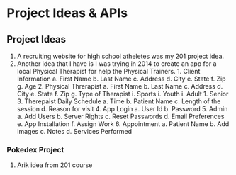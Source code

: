 # Project Ideas & APIs

## Project Ideas
  1. A recruiting website for high school atheletes was my 201 project idea. 
  2. Another idea that I have is I was trying in 2014 to create an app for a local Physical Therapist for help the Physical Trainers.
    1. Client Information 
       a. First Name
       b. Last Name
       c. Address
       d. City
       e. State
       f. Zip
       g. Age
    2. Physical Threrapist
       a. First Name
       b. Last Name
       c. Address
       d. City 
       e. State
       f. Zip
       g. Type of Therapist
          i. Sports 
          i. Youth
          i. Adult
          1. Senior
     3. Therepaist Daily Schedule
       a. Time
       b. Patient Name
       c. Length of the session
       d. Reason for visit
     4. App Login
       a. User Id
       b. Password
     5. Admin 
       a. Add Users
       b. Server Rights
       c. Reset Passwords
       d. Email Preferences
       e. App Installation
       f. Assign Work
     6. Appointment
       a. Patient Name
       b. Add images
       c. Notes
       d. Services Performed

### Pokedex Project
  1. Arik idea from 201 course    
